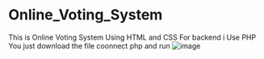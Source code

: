 # Online_Voting_System
This is Online Voting System Using HTML and CSS 
For backend i Use PHP 
You just download the file coonnect php and run 
![image](https://github.com/minhajulislam101/Online_Voting_System/assets/62748402/a62131dc-8827-4448-a8f4-04e7038d896c)
